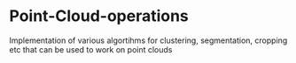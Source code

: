 # Point-Cloud-operations

Implementation of various algortihms for clustering, segmentation, cropping etc that can be used to work on point clouds
